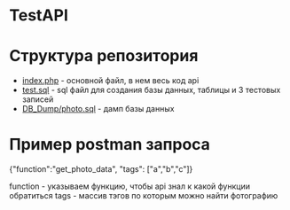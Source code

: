 # TestAPI
# Структура репозитория
* [index.php](index.php) - основной файл, в нем весь код api
* [test.sql](test.sql) - sql файл для создания базы данных, таблицы и 3 тестовых записей
* [DB_Dump/photo.sql](DB_Dump/photo.sql) - дамп базы данных

# Пример postman запроса
{"function":"get_photo_data", "tags": ["a","b","c"]}

function - указываем функцию, чтобы api знал к какой функции обратиться
tags - массив тэгов по которым можно найти фотографию
